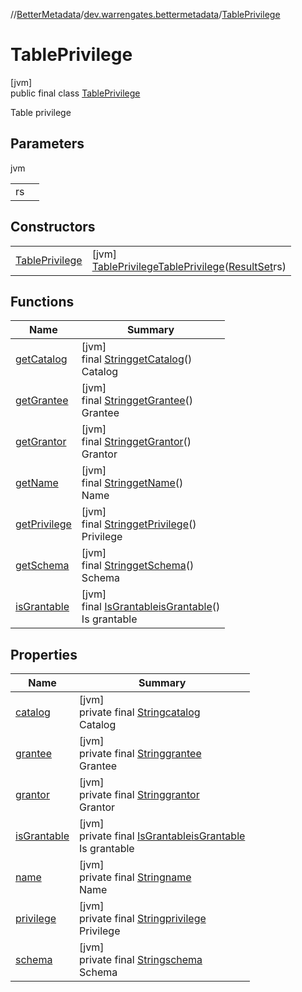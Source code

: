 //[BetterMetadata](../../../index.md)/[dev.warrengates.bettermetadata](../index.md)/[TablePrivilege](index.md)

# TablePrivilege

[jvm]\
public final class [TablePrivilege](index.md)

Table privilege

## Parameters

jvm

| | |
|---|---|
| rs |  |

## Constructors

| | |
|---|---|
| [TablePrivilege](-table-privilege.md) | [jvm]<br>[TablePrivilege](index.md)[TablePrivilege](-table-privilege.md)([ResultSet](https://docs.oracle.com/javase/8/docs/api/java/sql/ResultSet.html)rs) |

## Functions

| Name | Summary |
|---|---|
| [getCatalog](get-catalog.md) | [jvm]<br>final [String](https://docs.oracle.com/javase/8/docs/api/java/lang/String.html)[getCatalog](get-catalog.md)()<br>Catalog |
| [getGrantee](get-grantee.md) | [jvm]<br>final [String](https://docs.oracle.com/javase/8/docs/api/java/lang/String.html)[getGrantee](get-grantee.md)()<br>Grantee |
| [getGrantor](get-grantor.md) | [jvm]<br>final [String](https://docs.oracle.com/javase/8/docs/api/java/lang/String.html)[getGrantor](get-grantor.md)()<br>Grantor |
| [getName](get-name.md) | [jvm]<br>final [String](https://docs.oracle.com/javase/8/docs/api/java/lang/String.html)[getName](get-name.md)()<br>Name |
| [getPrivilege](get-privilege.md) | [jvm]<br>final [String](https://docs.oracle.com/javase/8/docs/api/java/lang/String.html)[getPrivilege](get-privilege.md)()<br>Privilege |
| [getSchema](get-schema.md) | [jvm]<br>final [String](https://docs.oracle.com/javase/8/docs/api/java/lang/String.html)[getSchema](get-schema.md)()<br>Schema |
| [isGrantable](is-grantable.md) | [jvm]<br>final [IsGrantable](../-is-grantable/index.md)[isGrantable](is-grantable.md)()<br>Is grantable |

## Properties

| Name | Summary |
|---|---|
| [catalog](index.md#-1091968238%2FProperties%2F-1216412040) | [jvm]<br>private final [String](https://docs.oracle.com/javase/8/docs/api/java/lang/String.html)[catalog](index.md#-1091968238%2FProperties%2F-1216412040)<br>Catalog |
| [grantee](index.md#-1794573873%2FProperties%2F-1216412040) | [jvm]<br>private final [String](https://docs.oracle.com/javase/8/docs/api/java/lang/String.html)[grantee](index.md#-1794573873%2FProperties%2F-1216412040)<br>Grantee |
| [grantor](index.md#-365110804%2FProperties%2F-1216412040) | [jvm]<br>private final [String](https://docs.oracle.com/javase/8/docs/api/java/lang/String.html)[grantor](index.md#-365110804%2FProperties%2F-1216412040)<br>Grantor |
| [isGrantable](is-grantable.md) | [jvm]<br>private final [IsGrantable](../-is-grantable/index.md)[isGrantable](is-grantable.md)<br>Is grantable |
| [name](index.md#859782404%2FProperties%2F-1216412040) | [jvm]<br>private final [String](https://docs.oracle.com/javase/8/docs/api/java/lang/String.html)[name](index.md#859782404%2FProperties%2F-1216412040)<br>Name |
| [privilege](index.md#-2129572870%2FProperties%2F-1216412040) | [jvm]<br>private final [String](https://docs.oracle.com/javase/8/docs/api/java/lang/String.html)[privilege](index.md#-2129572870%2FProperties%2F-1216412040)<br>Privilege |
| [schema](index.md#770732590%2FProperties%2F-1216412040) | [jvm]<br>private final [String](https://docs.oracle.com/javase/8/docs/api/java/lang/String.html)[schema](index.md#770732590%2FProperties%2F-1216412040)<br>Schema |
